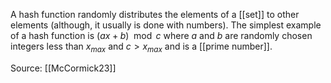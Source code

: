 A hash function randomly distributes the elements of a [[set]] to other elements (although, it usually is done with numbers). The simplest example of a hash function is $(ax + b) \mod c$ where $a$ and $b$ are randomly chosen integers less than $x_{max}$ and $c > x_{max}$ and is a [[prime number]].

Source: [[McCormick23]]